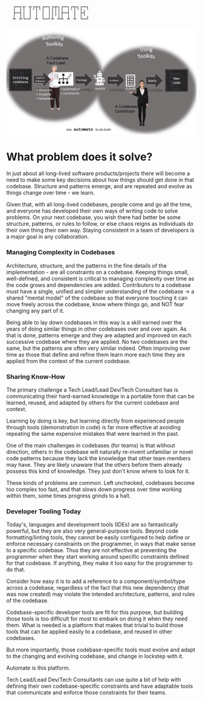 <pre class="logo-font">
  ┌─┐┬ ┬┌┬┐┌─┐┌┬┐┌─┐┌┬┐┌─┐
  ├─┤│ │ │ │ ││││├─┤ │ ├┤ 
  ┴ ┴└─┘ ┴ └─┘┴ ┴┴ ┴ ┴ └─┘
</pre>
![Concept](https://github.com/jezzsantos/automate/raw/main/docs/Images/Concept.png)

# What problem does it solve?

In just about all long-lived software products/projects there will become a need to make some key decisions about how things should get done in that codebase. Structure and patterns emerge, and are repeated and evolve as things change over time - we learn.

Given that, with all long-lived codebases, people come and go all the time, and everyone has developed their own ways of writing code to solve problems. On your next codebase, you wish there had better be some structure, patterns, or rules to follow, or else chaos reigns as individuals do their own thing their own way. Staying consistent in a team of developers is a major goal in any collaboration.

### Managing Complexity in Codebases

Architecture, structure, and the patterns in the fine details of the implementation - are all constraints on a codebase. Keeping things small, well-defined, and consistent is critical to managing complexity over time as the code grows and dependencies are added. Contributors to a codebase must have a single, unified and simpler understanding of the codebase -> a shared "mental model" of the codebase so that everyone touching it can move freely across the codebase, know where things go, and NOT fear changing any part of it.

Being able to lay down codebases in this way is a skill earned over the years of doing similar things in other codebases over and over again. As that is done, patterns emerge and they are adapted and improved on each successive codebase where they are applied. No two codebases are the same, but the patterns are often very similar indeed. Often improving over time as those that define and refine them learn more each time they are applied from the context of the current codebase.

### Sharing Know-How

The primary challenge a Tech Lead/Lead Dev/Tech Consultant has is communicating their hard-earned knowledge in a portable form that can be learned, reused, and adapted by others for the current codebase and context.

Learning by doing is key, but learning directly from experienced people through tools (demonstration in code) is far more effective at avoiding repeating the same expensive mistakes that were learned in the past.

One of the main challenges in codebases (for teams) is that without direction, others in the codebase will naturally re-invent unfamiliar or novel code patterns because they lack the knowledge that other team members may have. They are likely unaware that the others before them already possess this kind of knowledge. They just don't know where to look for it.

These kinds of problems are common. Left unchecked, codebases become too complex too fast, and that slows down progress over time working within them, some times progress grinds to a halt.

### Developer Tooling Today

Today's, languages and development tools (IDEs) are so fantastically powerful, but they are also very general-purpose tools. Beyond code formatting/linting tools, they cannot be easily configured to help define or enforce necessary constraints on the programmer, in ways that make sense to a specific codebase. Thus they are not effective at preventing the programmer when they start working around specific constraints defined for that codebase. If anything, they make it too easy for the programmer to do that. 

Consider how easy it is to add a reference to a component/symbol/type across a codebase, regardless of the fact that this new dependency (that was now created) may violate the intended architecture, patterns, and rules of the codebase. 

Codebase-specific developer tools are fit for this purpose, but building those tools is too difficult for most to embark on doing it when they need them. What is needed is a platform that makes that trivial to build those tools that can be applied easily to a codebase, and reused in other codebases.

But more importantly, those codebase-specific tools must evolve and adapt to the changing and evolving codebase, and change in lockstep with it.

Automate is this platform.

Tech Lead/Lead Dev/Tech Consultants can use quite a bit of help with defining their own codebase-specific constraints and have adaptable tools that communicate and enforce those constraints for their teams.